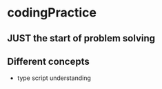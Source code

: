 # codingPractice
## JUST the start of problem solving

## Different concepts

- type script understanding
